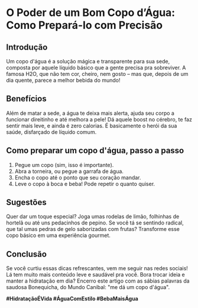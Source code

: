 # O Poder de um Bom Copo d’Água: Como Prepará-lo com Precisão

## Introdução
Um copo d'água é a solução mágica e transparente para sua sede, composta por aquele líquido básico que a gente precisa pra sobreviver. A famosa H2O, que não tem cor, cheiro, nem gosto – mas que, depois de um dia quente, parece a melhor bebida do mundo!

## Benefícios
Além de matar a sede, a água te deixa mais alerta, ajuda seu corpo a funcionar direitinho e até melhora a pele! Dá aquele boost no cérebro, te faz sentir mais leve, e ainda é zero calorias. É basicamente o herói da sua saúde, disfarçado de líquido comum.

## Como preparar um copo d'água, passo a passo
1. Pegue um copo (sim, isso é importante).  
2. Abra a torneira, ou pegue a garrafa de água.  
3. Encha o copo até o ponto que seu coração mandar.  
4. Leve o copo à boca e beba! Pode repetir o quanto quiser.

## Sugestões
Quer dar um toque especial? Joga umas rodelas de limão, folhinhas de hortelã ou até uns pedacinhos de pepino. Se você tá se sentindo radical, que tal umas pedras de gelo saborizadas com frutas? Transforme esse copo básico em uma experiência gourmet.

## Conclusão  
Se você curtiu essas dicas refrescantes, vem me seguir nas redes sociais! Lá tem muito mais conteúdo leve e saudável pra você. Bora trocar ideia e manter a hidratação em dia? Encerro este artigo com as sábias palavras da saudosa Bonequicha, do Mundo Canibal: "me dá um copo d'água".

**#HidrataçãoÉVida #ÁguaComEstilo #BebaMaisÁgua**
